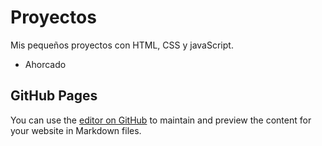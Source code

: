 # Proyectos

Mis pequeños proyectos con HTML, CSS y javaScript.

- Ahorcado

## GitHub Pages

You can use the [editor on GitHub](https://github.com/drhanfastolfe/drhanfastolfe.github.io/edit/master/index.md) to maintain and preview the content for your website in Markdown files.
